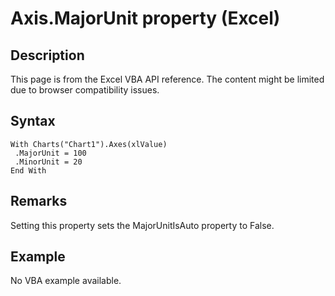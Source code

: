 # Axis.MajorUnit property (Excel)

## Description
This page is from the Excel VBA API reference. The content might be limited due to browser compatibility issues.

## Syntax
```vba
With Charts("Chart1").Axes(xlValue) 
 .MajorUnit = 100 
 .MinorUnit = 20 
End With
```

## Remarks
Setting this property sets the MajorUnitIsAuto property to False.

## Example
No VBA example available.
